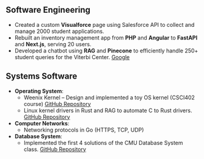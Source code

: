 ## Software Engineering

- Created a custom **Visualforce** page using Salesforce API to collect and manage 2000 student applications.
- Rebuilt an inventory management app from **PHP** and **Angular** to **FastAPI** and **Next.js**, serving 20 users.
- Developed a chatbot using **RAG** and **Pinecone** to efficiently handle 250+ student queries for the Viterbi Center. [Google](https://www.google.com)

## Systems Software

- **Operating System**:
  - Weenix Kernel – Design and implemented a toy OS kernel (CSCI402 course) [GitHub Repository](https://github.com/ruturajch/Weenix-OS)
  - Linux kernel drivers in Rust and RAG to automate C to Rust drivers. [GitHub Repository](https://github.com/ruturajch/device-drivers-rust)
- **Computer Networks**:
  - Networking protocols in Go (HTTPS, TCP, UDP)
- **Database System**:
  - Implemented the first 4 solutions of the CMU Database System class. [GitHub Repository](https://github.com/ruturajch/CMU-DB-course-solution.git)

